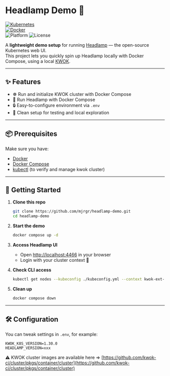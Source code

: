 # Headlamp Demo 🚀

[![Kubernetes](https://img.shields.io/badge/Kubernetes-KWOK-lightblue?logo=kubernetes)](https://kwok.sigs.k8s.io/)  
[![Docker](https://img.shields.io/badge/Docker-Compose-informational?logo=docker)](https://docs.docker.com/compose/)  
![Platform](https://img.shields.io/badge/platform-linux%20%7C%20macOS%20%7C%20windows-lightgrey)
![License](https://img.shields.io/github/license/mjrgr/rustlet)

A **lightweight demo setup** for running [Headlamp](https://github.com/headlamp-k8s/headlamp) — the open-source Kubernetes web UI.  
This project lets you quickly spin up Headlamp locally with Docker Compose, using a local [KWOK](https://kwok.sigs.k8s.io/).

---

## ✨ Features
- ☸️️ Run and initialize KWOK cluster with Docker Compose
- 🐳 Run Headlamp with Docker Compose
- 🔒 Easy-to-configure environment via `.env`
- 🧩 Clean setup for testing and local exploration
---

## 📦 Prerequisites
Make sure you have:
- [Docker](https://docs.docker.com/get-docker/)
- [Docker Compose](https://docs.docker.com/compose/)
- [kubectl](https://kubernetes.io/docs/tasks/tools/) (to verify and manage kwok cluster)
---

## 🚀 Getting Started

1. **Clone this repo**
   ```bash
   git clone https://github.com/mjrgr/headlamp-demo.git
   cd headlamp-demo
   ```

2. **Start the demo**
   ```bash
   docker compose up -d
   ```

3. **Access Headlamp UI**
    - Open [http://localhost:4466](http://localhost:4466) in your browser
    - Login with your cluster context 🎉


4. **Check CLI access**
   ```bash
   kubectl get nodes --kubeconfig ./kubeconfig.yml --context kwok-ext-access
   ```

5. **Clean up**
   ```bash
   docker compose down
   ```

---

## 🛠 Configuration

You can tweak settings in `.env`, for example:

```env
KWOK_K8S_VERSION=1.30.0
HEADLAMP_VERSION=xxx
```

⚠️ KWOK cluster images are available here => [https://github.com/kwok-ci/cluster/pkgs/container/cluster](https://github.com/kwok-ci/cluster/pkgs/container/cluster)